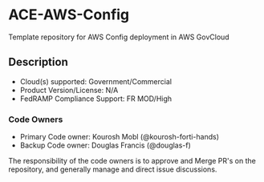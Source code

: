 # ACE-AWS-Config

Template repository for AWS Config deployment in AWS GovCloud

## Description

- Cloud(s) supported: Government/Commercial
- Product Version/License: N/A
- FedRAMP Compliance Support: FR MOD/High

### Code Owners

- Primary Code owner: Kourosh Mobl (@kourosh-forti-hands)
- Backup Code owner: Douglas Francis (@douglas-f)

The responsibility of the code owners is to approve and Merge PR's on the repository, and generally manage and direct issue discussions.
